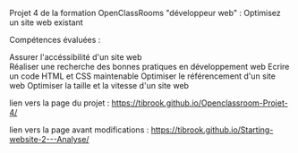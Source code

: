 Projet 4 de la formation OpenClassRooms "développeur web" : Optimisez un site web existant

Compétences évaluées :

Assurer l'accéssibilité d'un site web <br/>
Réaliser une recherche des bonnes pratiques en développement web
Ecrire un code HTML et CSS maintenable
Optimiser le référencement d'un site web
Optimiser la taille et la vitesse d'un site web

lien vers la page du projet : https://tibrook.github.io/Openclassroom-Projet-4/

lien vers la page avant modifications : https://tibrook.github.io/Starting-website-2---Analyse/
